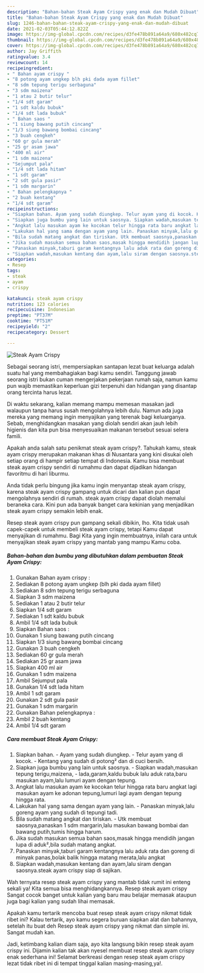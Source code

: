 ```yaml
---
description: "Bahan-bahan Steak Ayam Crispy yang enak dan Mudah Dibuat"
title: "Bahan-bahan Steak Ayam Crispy yang enak dan Mudah Dibuat"
slug: 1246-bahan-bahan-steak-ayam-crispy-yang-enak-dan-mudah-dibuat
date: 2021-02-03T05:44:12.822Z
image: https://img-global.cpcdn.com/recipes/d3fe478b891a64a9/680x482cq70/steak-ayam-crispy-foto-resep-utama.jpg
thumbnail: https://img-global.cpcdn.com/recipes/d3fe478b891a64a9/680x482cq70/steak-ayam-crispy-foto-resep-utama.jpg
cover: https://img-global.cpcdn.com/recipes/d3fe478b891a64a9/680x482cq70/steak-ayam-crispy-foto-resep-utama.jpg
author: Jay Griffith
ratingvalue: 3.4
reviewcount: 14
recipeingredient:
- " Bahan ayam crispy "
- "8 potong ayam ungkep blh pki dada ayam fillet"
- "8 sdm tepung terigu serbaguna"
- "3 sdm maizena"
- "1 atau 2 butir telur"
- "1/4 sdt garam"
- "1 sdt kaldu bubuk"
- "1/4 sdt lada bubuk"
- " Bahan saos "
- "1 siung bawang putih cincang"
- "1/3 siung bawang bombai cincang"
- "3 buah cengkeh"
- "60 gr gula merah"
- "25 gr asam jawa"
- "400 ml air"
- "1 sdm maizena"
- "Sejumput pala"
- "1/4 sdt lada hitam"
- "1 sdt garam"
- "2 sdt gula pasir"
- "1 sdm margarin"
- " Bahan pelengkapnya "
- "2 buah kentang"
- "1/4 sdt garam"
recipeinstructions:
- "Siapkan bahan. Ayam yang sudah diungkep. Telur ayam yang di kocok. Kentang yang sudah di potong² dan di cuci bersih."
- "Siapkan juga bumbu yang lain untuk saosnya. Siapkan wadah,masukan tepung terigu,maizena, lada,garam,kaldu bubuk lalu aduk rata,baru masukan ayam,lalu lumuri ayam dengan tepung."
- "Angkat lalu masukan ayam ke kocokan telur hingga rata baru angkat lagi masukan ayam ke adonan tepung,lumuri lagi ayam dengan tepung hingga rata."
- "Lakukan hal yang sama dengan ayam yang lain. Panaskan minyak,lalu goreng ayam yang sudah di tepungi tadi."
- "Bila sudah matang angkat dan tiriskan. Utk membuat saosnya,panaskan 1 sdm margarin,lalu masukan bawang bombai dan bawang putih,tumis hingga harum."
- "Jika sudah masukan semua bahan saos,masak hingga mendidih jangan lupa di aduk²,bila sudah matang angkat."
- "Panaskan minyak,taburi garam kentangnya lalu aduk rata dan goreng di minyak panas,bolak balik hingga matang merata,lalu angkat"
- "Siapkan wadah,masukan kentang dan ayam,lalu siram dengan saosnya.steak ayam crispy siap di sajikan."
categories:
- Resep
tags:
- steak
- ayam
- crispy

katakunci: steak ayam crispy 
nutrition: 123 calories
recipecuisine: Indonesian
preptime: "PT37M"
cooktime: "PT51M"
recipeyield: "2"
recipecategory: Dessert

---
```



![Steak Ayam Crispy](https://img-global.cpcdn.com/recipes/d3fe478b891a64a9/680x482cq70/steak-ayam-crispy-foto-resep-utama.jpg)

Sebagai seorang istri, mempersiapkan santapan lezat buat keluarga adalah suatu hal yang membahagiakan bagi kamu sendiri. Tanggung jawab seorang istri bukan cuman mengerjakan pekerjaan rumah saja, namun kamu pun wajib memastikan keperluan gizi terpenuhi dan hidangan yang disantap orang tercinta harus lezat.

Di waktu  sekarang, kalian memang mampu memesan masakan jadi walaupun tanpa harus susah mengolahnya lebih dulu. Namun ada juga mereka yang memang ingin menyajikan yang terenak bagi keluarganya. Sebab, menghidangkan masakan yang diolah sendiri akan jauh lebih higienis dan kita pun bisa menyesuaikan makanan tersebut sesuai selera famili. 



Apakah anda salah satu penikmat steak ayam crispy?. Tahukah kamu, steak ayam crispy merupakan makanan khas di Nusantara yang kini disukai oleh setiap orang di hampir setiap tempat di Indonesia. Kamu bisa membuat steak ayam crispy sendiri di rumahmu dan dapat dijadikan hidangan favoritmu di hari liburmu.

Anda tidak perlu bingung jika kamu ingin menyantap steak ayam crispy, karena steak ayam crispy gampang untuk dicari dan kalian pun dapat mengolahnya sendiri di rumah. steak ayam crispy dapat diolah memalui beraneka cara. Kini pun ada banyak banget cara kekinian yang menjadikan steak ayam crispy semakin lebih enak.

Resep steak ayam crispy pun gampang sekali dibikin, lho. Kita tidak usah capek-capek untuk membeli steak ayam crispy, tetapi Kamu dapat menyajikan di rumahmu. Bagi Kita yang ingin membuatnya, inilah cara untuk menyajikan steak ayam crispy yang mantab yang mampu Kamu coba.

<!--inarticleads1-->

##### Bahan-bahan dan bumbu yang dibutuhkan dalam pembuatan Steak Ayam Crispy:

1. Gunakan  Bahan ayam crispy :
1. Sediakan 8 potong ayam ungkep (blh pki dada ayam fillet)
1. Sediakan 8 sdm tepung terigu serbaguna
1. Siapkan 3 sdm maizena
1. Sediakan 1 atau 2 butir telur
1. Siapkan 1/4 sdt garam
1. Sediakan 1 sdt kaldu bubuk
1. Ambil 1/4 sdt lada bubuk
1. Siapkan  Bahan saos :
1. Gunakan 1 siung bawang putih cincang
1. Siapkan 1/3 siung bawang bombai cincang
1. Gunakan 3 buah cengkeh
1. Sediakan 60 gr gula merah
1. Sediakan 25 gr asam jawa
1. Siapkan 400 ml air
1. Gunakan 1 sdm maizena
1. Ambil Sejumput pala
1. Gunakan 1/4 sdt lada hitam
1. Ambil 1 sdt garam
1. Gunakan 2 sdt gula pasir
1. Gunakan 1 sdm margarin
1. Gunakan  Bahan pelengkapnya :
1. Ambil 2 buah kentang
1. Ambil 1/4 sdt garam




<!--inarticleads2-->

##### Cara membuat Steak Ayam Crispy:

1. Siapkan bahan. - Ayam yang sudah diungkep. - Telur ayam yang di kocok. - Kentang yang sudah di potong² dan di cuci bersih.
1. Siapkan juga bumbu yang lain untuk saosnya. - Siapkan wadah,masukan tepung terigu,maizena, - lada,garam,kaldu bubuk lalu aduk rata,baru masukan ayam,lalu lumuri ayam dengan tepung.
1. Angkat lalu masukan ayam ke kocokan telur hingga rata baru angkat lagi masukan ayam ke adonan tepung,lumuri lagi ayam dengan tepung hingga rata.
1. Lakukan hal yang sama dengan ayam yang lain. - Panaskan minyak,lalu goreng ayam yang sudah di tepungi tadi.
1. Bila sudah matang angkat dan tiriskan. - Utk membuat saosnya,panaskan 1 sdm margarin,lalu masukan bawang bombai dan bawang putih,tumis hingga harum.
1. Jika sudah masukan semua bahan saos,masak hingga mendidih jangan lupa di aduk²,bila sudah matang angkat.
1. Panaskan minyak,taburi garam kentangnya lalu aduk rata dan goreng di minyak panas,bolak balik hingga matang merata,lalu angkat
1. Siapkan wadah,masukan kentang dan ayam,lalu siram dengan saosnya.steak ayam crispy siap di sajikan.




Wah ternyata resep steak ayam crispy yang mantab tidak rumit ini enteng sekali ya! Kita semua bisa menghidangkannya. Resep steak ayam crispy Sangat cocok banget untuk kalian yang baru mau belajar memasak ataupun juga bagi kalian yang sudah lihai memasak.

Apakah kamu tertarik mencoba buat resep steak ayam crispy nikmat tidak ribet ini? Kalau tertarik, ayo kamu segera buruan siapkan alat dan bahannya, setelah itu buat deh Resep steak ayam crispy yang nikmat dan simple ini. Sangat mudah kan. 

Jadi, ketimbang kalian diam saja, ayo kita langsung bikin resep steak ayam crispy ini. Dijamin kalian tak akan nyesel membuat resep steak ayam crispy enak sederhana ini! Selamat berkreasi dengan resep steak ayam crispy lezat tidak ribet ini di tempat tinggal kalian masing-masing,ya!.

